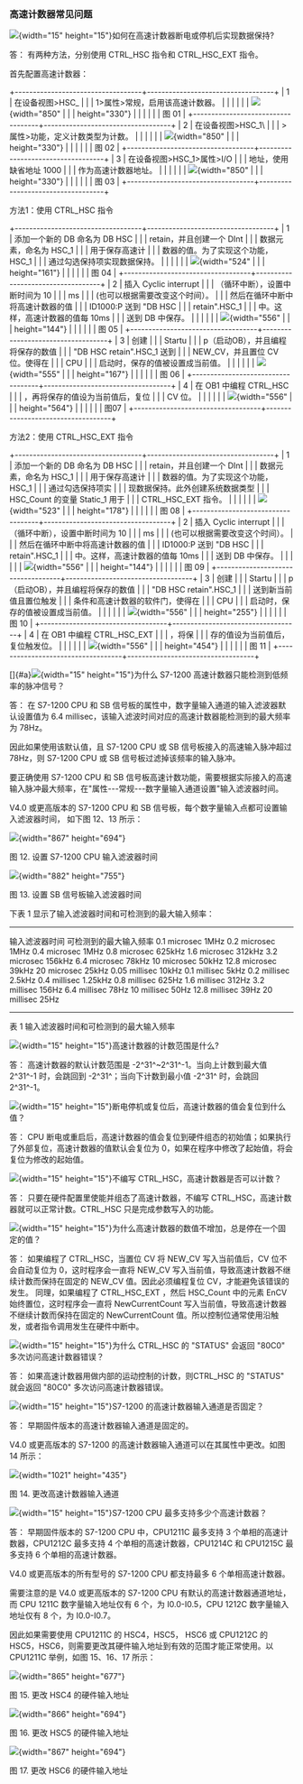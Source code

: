 ### 高速计数器常见问题

![](images/5.gif){width="15"
height="15"}如何在高速计数器断电或停机后实现数据保持?

答： 有两种方法，分别使用 CTRL_HSC 指令和 CTRL_HSC_EXT 指令。

首先配置高速计数器：

+-----------------------------------+-----------------------------------+
| 1                                 | 在设备视图\>HSC_                  |
|                                   | 1\>属性\>常规，启用该高速计数器。 |
|                                   |                                   |
|                                   | ![](images/04-01.png){width="850" |
|                                   | height="330"}                     |
|                                   |                                   |
|                                   | 图 01                             |
+-----------------------------------+-----------------------------------+
| 2                                 | 在设备视图\>HSC_1\                |
|                                   | >属性\>功能，定义计数类型为计数。 |
|                                   |                                   |
|                                   | ![](images/04-02.png){width="850" |
|                                   | height="330"}                     |
|                                   |                                   |
|                                   | 图 02                             |
+-----------------------------------+-----------------------------------+
| 3                                 | 在设备视图\>HSC_1\>属性\>I/O      |
|                                   | 地址，使用缺省地址 1000           |
|                                   | 作为高速计数器地址。              |
|                                   |                                   |
|                                   | ![](images/04-03.png){width="850" |
|                                   | height="330"}                     |
|                                   |                                   |
|                                   | 图 03                             |
+-----------------------------------+-----------------------------------+

方法1：使用 CTRL_HSC 指令

+-----------------------------------+-----------------------------------+
| 1                                 | 添加一个新的 DB 命名为 DB HSC     |
|                                   | retain，并且创建一个 DInt         |
|                                   | 数据元素，命名为 HSC_1            |
|                                   | 用于保存高速计                    |
|                                   | 数器的值。为了实现这个功能，HSC_1 |
|                                   | 通过勾选保持项实现数据保持。      |
|                                   |                                   |
|                                   | ![](images/04-04.png){width="524" |
|                                   | height="161"}                     |
|                                   |                                   |
|                                   | 图 04                             |
+-----------------------------------+-----------------------------------+
| 2                                 | 插入 Cyclic interrupt             |
|                                   | （循环中断），设置中断时间为 10   |
|                                   | ms                                |
|                                   | (也可以根据需要改变这个时间）。   |
|                                   | 然后在循环中断中将高速计数器的值  |
|                                   | ID1000:P 送到 \"DB HSC            |
|                                   | retain\".HSC_1                    |
|                                   | 中。这样，高速计数器的值每 10ms   |
|                                   | 送到 DB 中保存。                  |
|                                   |                                   |
|                                   | ![](images/04-05.png){width="556" |
|                                   | height="144"}                     |
|                                   |                                   |
|                                   | 图 05                             |
+-----------------------------------+-----------------------------------+
| 3                                 | 创建                              |
|                                   | Startu                            |
|                                   | p（启动OB），并且编程将保存的数值 |
|                                   | \"DB HSC retain\".HSC_1 送到      |
|                                   | NEW_CV，并且置位 CV 位。使得在    |
|                                   | CPU                               |
|                                   | 启动时，保存的值被设置成当前值。  |
|                                   |                                   |
|                                   | ![](images/04-06.png){width="555" |
|                                   | height="167"}                     |
|                                   |                                   |
|                                   | 图 06                             |
+-----------------------------------+-----------------------------------+
| 4                                 | 在 OB1 中编程 CTRL_HSC            |
|                                   | ，再将保存的值设为当前值后，复位  |
|                                   | CV 位。                           |
|                                   |                                   |
|                                   | ![](images/04-07.png){width="556" |
|                                   | height="564"}                     |
|                                   |                                   |
|                                   | 图07                              |
+-----------------------------------+-----------------------------------+

方法2：使用 CTRL_HSC_EXT 指令

+-----------------------------------+-----------------------------------+
| 1                                 | 添加一个新的 DB 命名为 DB HSC     |
|                                   | retain，并且创建一个 DInt         |
|                                   | 数据元素，命名为 HSC_1            |
|                                   | 用于保存高速计                    |
|                                   | 数器的值。为了实现这个功能，HSC_1 |
|                                   | 通过勾选保持项实                  |
|                                   | 现数据保持。此外创建系统数据类型  |
|                                   | HSC_Count 的变量 Static_1 用于    |
|                                   | CTRL_HSC_EXT 指令。               |
|                                   |                                   |
|                                   | ![](images/04-08.png){width="523" |
|                                   | height="178"}                     |
|                                   |                                   |
|                                   | 图 08                             |
+-----------------------------------+-----------------------------------+
| 2                                 | 插入 Cyclic interrupt             |
|                                   | （循环中断），设置中断时间为 10   |
|                                   | ms                                |
|                                   | (也可以根据需要改变这个时间）。   |
|                                   | 然后在循环中断中将高速计数器的值  |
|                                   | ID1000:P 送到 \"DB HSC            |
|                                   | retain\".HSC_1                    |
|                                   | 中。这样，高速计数器的值每 10ms   |
|                                   | 送到 DB 中保存。                  |
|                                   |                                   |
|                                   | ![](images/04-05.png){width="556" |
|                                   | height="144"}                     |
|                                   |                                   |
|                                   | 图 09                             |
+-----------------------------------+-----------------------------------+
| 3                                 | 创建                              |
|                                   | Startu                            |
|                                   | p（启动OB），并且编程将保存的数值 |
|                                   | \"DB HSC retain\".HSC_1           |
|                                   | 送到新当前值且置位触发            |
|                                   | 条件和高速计数器的软件门，使得在  |
|                                   | CPU                               |
|                                   | 启动时，保存的值被设置成当前值。  |
|                                   |                                   |
|                                   | ![](images/04-09.png){width="556" |
|                                   | height="255"}                     |
|                                   |                                   |
|                                   | 图 10                             |
+-----------------------------------+-----------------------------------+
| 4                                 | 在 OB1 中编程 CTRL_HSC_EXT        |
|                                   | ，将保                            |
|                                   | 存的值设为当前值后，复位触发位。  |
|                                   |                                   |
|                                   | ![](images/04-10.png){width="556" |
|                                   | height="454"}                     |
|                                   |                                   |
|                                   | 图 11                             |
+-----------------------------------+-----------------------------------+

[]{#a}![](images/5.gif){width="15" height="15"}为什么 S7-1200
高速计数器只能检测到低频率的脉冲信号？

答： 在 S7-1200 CPU 和 SB
信号板的属性中，数字量输入通道的输入滤波器默认设置值为 6.4
millisec，该输入滤波时间对应的高速计数器能检测到的最大频率为 78Hz。

因此如果使用该默认值，且 S7-1200 CPU 或 SB 信号板接入的高速输入脉冲超过
78Hz，则 S7-1200 CPU 或 SB 信号板过滤掉该频率的输入脉冲。

要正确使用 S7-1200 CPU 和 SB
信号板高速计数功能，需要根据实际接入的高速输入脉冲最大频率，在\"属性---常规---数字量输入通道设置\"输入滤波器时间。

V4.0 或更高版本的 S7-1200 CPU 和 SB
信号板，每个数字量输入点都可设置输入滤波器时间， 如下图 12、13 所示：

![](images/04-11.jpg){width="867" height="694"}

图 12. 设置 S7-1200 CPU 输入滤波器时间

![](images/04-12.jpg){width="882" height="755"}

图 13. 设置 SB 信号板输入滤波器时间

下表 1 显示了输入滤波器时间和可检测到的最大输入频率：

  ---------------- ------------------------
  输入滤波器时间   可检测到的最大输入频率
  0.1 microsec     1MHz
  0.2 microsec     1MHz
  0.4 microsec     1MHz
  0.8 microsec     625kHz
  1.6 microsec     312kHz
  3.2 microsec     156kHz
  6.4 microsec     78kHz
  10 microsec      50kHz
  12.8 microsec    39kHz
  20 microsec      25kHz
  0.05 millisec    10kHz
  0.1 millisec     5kHz
  0.2 millisec     2.5kHz
  0.4 millisec     1.25kHz
  0.8 millisec     625Hz
  1.6 millisec     312Hz
  3.2 millisec     156Hz
  6.4 millisec     78Hz
  10 millisec      50Hz
  12.8 millisec    39Hz
  20 millisec      25Hz
  ---------------- ------------------------

表 1 输入滤波器时间和可检测到的最大输入频率

![](images/5.gif){width="15" height="15"}高速计数器的计数范围是什么?

答： 高速计数器的默认计数范围是 -2^31^\~2^31^-1。当向上计数到最大值
2^31^-1 时，会跳回到 -2^31^；当向下计数到最小值 -2^31^ 时，会跳回
2^31^-1。

![](images/5.gif){width="15"
height="15"}断电停机或复位后，高速计数器的值会复位到什么值？

答： CPU
断电或重启后，高速计数器的值会复位到硬件组态的初始值；如果执行了外部复位，高速计数器的值默认会复位为
0，如果在程序中修改了起始值，将会复位为修改的起始值。

![](images/5.gif){width="15" height="15"}不编写
CTRL_HSC，高速计数器是否可以计数？

答： 只要在硬件配置里使能并组态了高速计数器，不编写
CTRL_HSC，高速计数器就可以正常计数。CTRL_HSC 只是完成参数写入的功能。

![](images/5.gif){width="15"
height="15"}为什么高速计数器的数值不增加，总是停在一个固定的值？

答： 如果编程了 CTRL_HSC，当置位 CV 将 NEW_CV 写入当前值后，CV
位不会自动复位为 0，这时程序会一直将 NEW_CV
写入当前值，导致高速计数器不继续计数而保持在固定的 NEW_CV
值。因此必须编程复位 CV，才能避免该错误的发生。 同理，如果编程了
CTRL_HSC_EXT ，然后 HSC_Count 中的元素 EnCV 始终置位，这时程序会一直将
NewCurrentCount 写入当前值，导致高速计数器不继续计数而保持在固定的
NewCurrentCount
值。所以控制位通常使用沿触发，或者指令调用发生在硬件中断中。

![](images/5.gif){width="15" height="15"}为什么 CTRL_HSC 的 \"STATUS\"
会返回 \"80C0\" 多次访问高速计数器错误？

答： 如果高速计数器用做内部的运动控制的计数，则CTRL_HSC 的 \"STATUS\"
就会返回 \"80C0\" 多次访问高速计数器错误。

![](images/5.gif){width="15" height="15"}S7-1200
的高速计数器输入通道是否固定？

答： 早期固件版本的高速计数器输入通道是固定的。

V4.0 或更高版本的 S7-1200 的高速计数器输入通道可以在其属性中更改。如图
14 所示：

![](images/04-13.jpg){width="1021" height="435"}

图 14. 更改高速计数器输入通道

![](images/5.gif){width="15" height="15"}S7-1200 CPU
最多支持多少个高速计数器？

答： 早期固件版本的 S7-1200 CPU 中，CPU1211C 最多支持 3
个单相的高速计数器，CPU1212C 最多支持 4 个单相的高速计数器，CPU1214C 和
CPU1215C 最 多支持 6 个单相的高速计数器。

V4.0 或更高版本的所有型号的 S7-1200 CPU 都支持最多 6 个单相高速计数器。

需要注意的是 V4.0 或更高版本的 S7-1200 CPU
有默认的高速计数器通道地址，而 CPU 1211C 数字量输入地址仅有 6 个，为
I0.0-I0.5，CPU 1212C 数字量输入地址仅有 8 个，为 I0.0-I0.7。

因此如果需要使用 CPU1211C 的 HSC4，HSC5， HSC6 或 CPU1212C 的
HSC5，HSC6，则需要更改其硬件输入地址到有效的范围才能正常使用。以
CPU1211C 举例，如图 15、16、17 所示：

![](images/04-14.jpg){width="865" height="677"}

图 15. 更改 HSC4 的硬件输入地址

![](images/04-15.jpg){width="866" height="694"}

图 16. 更改 HSC5 的硬件输入地址

![](images/04-16.jpg){width="867" height="694"}

图 17. 更改 HSC6 的硬件输入地址
